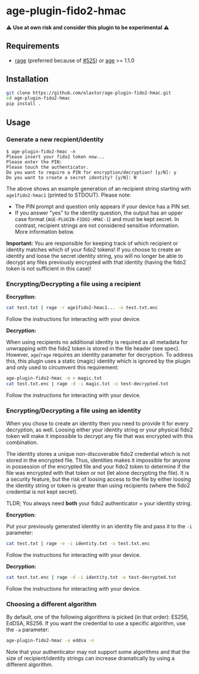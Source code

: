 # age-plugin-fido2-hmac

⚠️ **Use at own risk and consider this plugin to be experimental** ⚠️

## Requirements

- [rage](https://github.com/str4d/rage) (preferred because of [#525](https://github.com/FiloSottile/age/issues/526)) or [age](https://github.com/FiloSottile/age) >= 1.1.0

## Installation

```bash
git clone https://github.com/olastor/age-plugin-fido2-hmac.git
cd age-plugin-fido2-hmac
pip install .
```

## Usage

### Generate a new recpient/identity

```
$ age-plugin-fido2-hmac -n
Please insert your fido2 token now...
Please enter the PIN:
Please touch the authenticator.
Do you want to require a PIN for encryption/decryption? [y/N]: y
Do you want to create a secret identity? [y/N]: N
```

The above shows an example generation of an recipient string starting with `age1fido2-hmac1` (printed to STDOUT). Please note:

- The PIN prompt and question only appears if your device has a PIN set.
- If you answer "yes" to the identity question, the output has an upper case format (`AGE-PLUGIN-FIDO2-HMAC-1`) and must be kept secret. In contrast, recipient strings are not considered sensitive information. More information below.

**Important:** You are responsible for keeping track of which recipient or identity matches which of your fido2 tokens! If you choose to create an identity and loose the secret identity string, you will no longer be able to decrypt any files previously encrypted with that identity (having the fido2 token is not sufficient in this case)!

### Encrypting/Decrypting a file using a recipient

**Encryption:**

```bash
cat test.txt | rage -r age1fido2-hmac1... -o test.txt.enc
```

Follow the instructions for interacting with your device.

**Decryption:**

When using recipients no additional identity is required as all metadata for unwrapping with the fido2 token is stored in the file header (see spec). However, `age`/`rage` requires an identity parameter for decryption. To address this, this plugin uses a static (magic) identity which is ignored by the plugin and only used to circumvent this requirement:

```bash
age-plugin-fido2-hmac -m > magic.txt
cat test.txt.enc | rage -d -i magic.txt -o test-decrypted.txt
```

Follow the instructions for interacting with your device.

### Encrypting/Decrypting a file using an identity

When you chose to create an identity then you need to provide it for every decryption, as well. Loosing either your identity string or your physical fido2 token will make it impossible to decrypt any file that was encrypted with this combination.

The identity stores a unique non-discoverable fido2 credential which is not stored in the encrypted file. Thus, identities makes it impossible for anyone in possession of the encrypted file and your fido2 token to determine if the file was encrypted with that token or not (let alone decrypting the file). It is a security feature, but the risk of loosing access to the file by either loosing the identity string or token is greater than using recipients (where the fido2 credential is not kept secret).

TLDR; You always need **both** your fido2 authenticator + your identity string.

**Encryption:**

Put your previously generated identity in an identity file and pass it to the `-i` parameter:

```bash
cat test.txt | rage -e -i identity.txt -o test.txt.enc
```

Follow the instructions for interacting with your device.

**Decryption:**

```bash
cat test.txt.enc | rage -d -i identity.txt -o test-decrypted.txt
```

Follow the instructions for interacting with your device.

### Choosing a different algorithm

By default, one of the following algorithms is picked (in that order): ES256, EdDSA, RS256. If you want the credential to use a specific algorithm, use the `-a` parameter:

```bash
age-plugin-fido2-hmac -a eddsa -n
```

Note that your authenticator may not support some algorithms and that the size of recipient/identity strings can increase dramatically by using a different algorithm.


